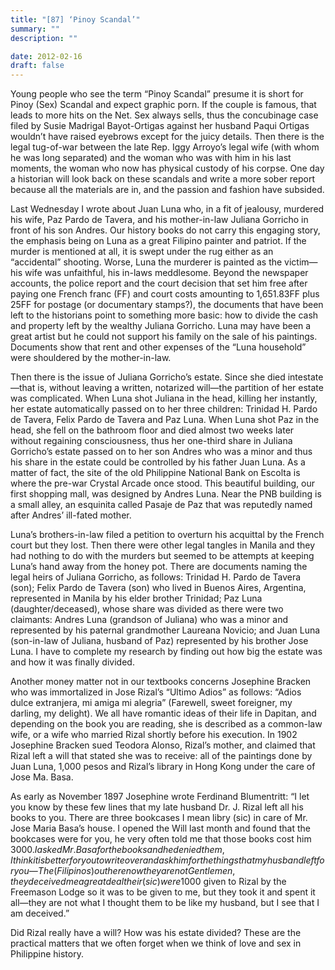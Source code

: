 ```yaml
---
title: "[87] ‘Pinoy Scandal’"
summary: ""
description: ""

date: 2012-02-16
draft: false
---
```


Young people who see the term “Pinoy Scandal” presume it is short for Pinoy (Sex) Scandal and expect graphic porn. If the couple is famous, that leads to more hits on the Net. Sex always sells, thus the concubinage case filed by Susie Madrigal Bayot-Ortigas against her husband Paqui Ortigas wouldn’t have raised eyebrows except for the juicy details. Then there is the legal tug-of-war between the late Rep. Iggy Arroyo’s legal wife (with whom he was long separated) and the woman who was with him in his last moments, the woman who now has physical custody of his corpse. One day a historian will look back on these scandals and write a more sober report because all the materials are in, and the passion and fashion have subsided.

Last Wednesday I wrote about Juan Luna who, in a fit of jealousy, murdered his wife, Paz Pardo de Tavera, and his mother-in-law Juliana Gorricho in front of his son Andres. Our history books do not carry this engaging story, the emphasis being on Luna as a great Filipino painter and patriot. If the murder is mentioned at all, it is swept under the rug either as an “accidental” shooting. Worse, Luna the murderer is painted as the victim—his wife was unfaithful, his in-laws meddlesome. Beyond the newspaper accounts, the police report and the court decision that set him free after paying one French franc (FF) and court costs amounting to 1,651.83FF plus 25FF for postage (or documentary stamps?), the documents that have been left to the historians point to something more basic: how to divide the cash and property left by the wealthy Juliana Gorricho. Luna may have been a great artist but he could not support his family on the sale of his paintings. Documents show that rent and other expenses of the “Luna household” were shouldered by the mother-in-law.

Then there is the issue of Juliana Gorricho’s estate. Since she died intestate—that is, without leaving a written, notarized will—the partition of her estate was complicated. When Luna shot Juliana in the head, killing her instantly, her estate automatically passed on to her three children: Trinidad H. Pardo de Tavera, Felix Pardo de Tavera and Paz Luna. When Luna shot Paz in the head, she fell on the bathroom floor and died almost two weeks later without regaining consciousness, thus her one-third share in Juliana Gorricho’s estate passed on to her son Andres who was a minor and thus his share in the estate could be controlled by his father Juan Luna. As a matter of fact, the site of the old Philippine National Bank on Escolta is where the pre-war Crystal Arcade once stood. This beautiful building, our first shopping mall, was designed by Andres Luna. Near the PNB building is a small alley, an esquinita called Pasaje de Paz that was reputedly named after Andres’ ill-fated mother.

Luna’s brothers-in-law filed a petition to overturn his acquittal by the French court but they lost. Then there were other legal tangles in Manila and they had nothing to do with the murders but seemed to be attempts at keeping Luna’s hand away from the honey pot. There are documents naming the legal heirs of Juliana Gorricho, as follows: Trinidad H. Pardo de Tavera (son); Felix Pardo de Tavera (son) who lived in Buenos Aires, Argentina, represented in Manila by his elder brother Trinidad; Paz Luna (daughter/deceased), whose share was divided as there were two claimants: Andres Luna (grandson of Juliana) who was a minor and represented by his paternal grandmother Laureana Novicio; and Juan Luna (son-in-law of Juliana, husband of Paz) represented by his brother Jose Luna. I have to complete my research by finding out how big the estate was and how it was finally divided.

Another money matter not in our textbooks concerns Josephine Bracken who was immortalized in Jose Rizal’s “Ultimo Adios” as follows: “Adios dulce extranjera, mi amiga mi alegria” (Farewell, sweet foreigner, my darling, my delight). We all have romantic ideas of their life in Dapitan, and depending on the book you are reading, she is described as a common-law wife, or a wife who married Rizal shortly before his execution. In 1902 Josephine Bracken sued Teodora Alonso, Rizal’s mother, and claimed that Rizal left a will that stated she was to receive: all of the paintings done by Juan Luna, 1,000 pesos and Rizal’s library in Hong Kong under the care of Jose Ma. Basa.

As early as November 1897 Josephine wrote Ferdinand Blumentritt: “I let you know by these few lines that my late husband Dr. J. Rizal left all his books to you. There are three bookcases I mean libry (sic) in care of Mr. Jose Maria Basa’s house. I opened the Will last month and found that the bookcases were for you, he very often told me that those books cost him 3000$. I asked Mr. Basa for the books and he denied them, I think it is better for you to write over and ask him for the things that my husband left for you—The (Filipinos) out here now they are not Gentlemen, they deceived me a great deal their (sic) were 1000$ given to Rizal by the Freemason Lodge so it was to be given to me, but they took it and spent it all—they are not what I thought them to be like my husband, but I see that I am deceived.”

Did Rizal really have a will? How was his estate divided? These are the practical matters that we often forget when we think of love and sex in Philippine history.
